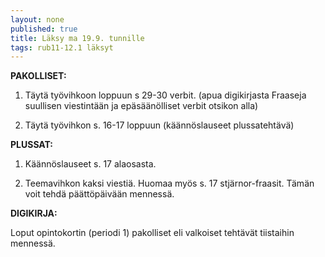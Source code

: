```yaml
---
layout: none
published: true
title: Läksy ma 19.9. tunnille
tags: rub11-12.1 läksyt
---
```

**PAKOLLISET:**

1. Täytä työvihkoon loppuun s 29-30 verbit. (apua digikirjasta Fraaseja suullisen viestintään ja epäsäänölliset verbit otsikon alla)

2. Täytä työvihkon s. 16-17 loppuun (käännöslauseet plussatehtävä)

**PLUSSAT:**

1. Käännöslauseet s. 17 alaosasta.

2. Teemavihkon kaksi viestiä. Huomaa myös s. 17 stjärnor-fraasit. Tämän voit tehdä päättöpäivään mennessä.

**DIGIKIRJA:**

Loput opintokortin (periodi 1) pakolliset eli valkoiset tehtävät tiistaihin mennessä.